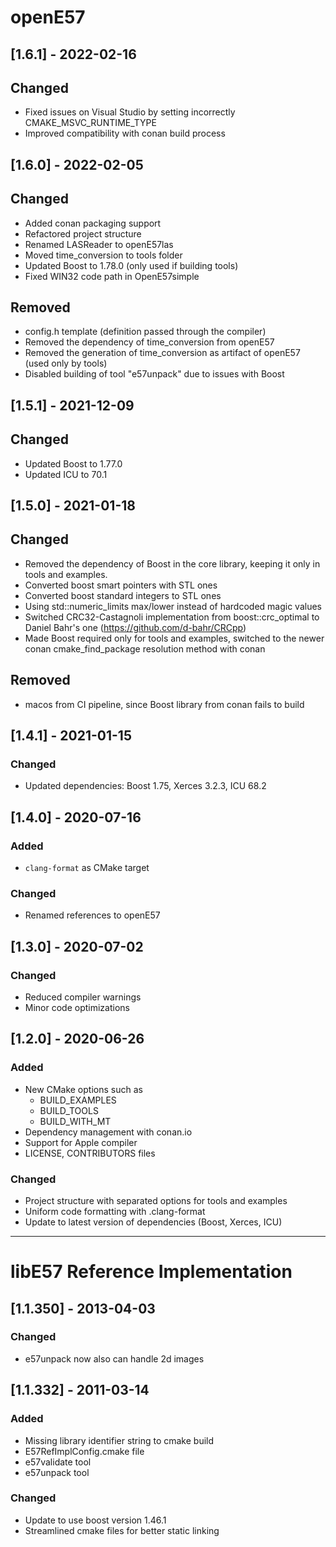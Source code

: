 # openE57

## [1.6.1] - 2022-02-16

## Changed
- Fixed issues on Visual Studio by setting incorrectly CMAKE_MSVC_RUNTIME_TYPE
- Improved compatibility with conan build process

## [1.6.0] - 2022-02-05

## Changed
- Added conan packaging support
- Refactored project structure
- Renamed LASReader to openE57las
- Moved time_conversion to tools folder
- Updated Boost to 1.78.0 (only used if building tools)
- Fixed WIN32 code path in OpenE57simple

## Removed
- config.h template (definition passed through the compiler)
- Removed the dependency of time_conversion from openE57
- Removed the generation of time_conversion as artifact of openE57 (used only by tools)
- Disabled building of tool "e57unpack" due to issues with Boost

## [1.5.1] - 2021-12-09

## Changed
- Updated Boost to 1.77.0
- Updated ICU to 70.1

## [1.5.0] - 2021-01-18

## Changed
- Removed the dependency of Boost in the core library, keeping it only in tools and examples.
- Converted boost smart pointers with STL ones
- Converted boost standard integers to STL ones
- Using std::numeric_limits max/lower instead of hardcoded magic values
- Switched CRC32-Castagnoli implementation from boost::crc_optimal to Daniel Bahr's one (https://github.com/d-bahr/CRCpp)
- Made Boost required only for tools and examples, switched to the newer conan cmake_find_package resolution method with conan

## Removed
- macos from CI pipeline, since Boost library from conan fails to build


## [1.4.1] - 2021-01-15

### Changed
- Updated dependencies: Boost 1.75, Xerces 3.2.3, ICU 68.2
  

## [1.4.0] - 2020-07-16
### Added
- `clang-format` as CMake target

### Changed
- Renamed references to openE57
  

## [1.3.0] - 2020-07-02
### Changed
- Reduced compiler warnings
- Minor code optimizations


## [1.2.0] - 2020-06-26
### Added
- New CMake options such as
  - BUILD_EXAMPLES
  - BUILD_TOOLS
  - BUILD_WITH_MT
- Dependency management with conan.io
- Support for Apple compiler
- LICENSE, CONTRIBUTORS files

### Changed
- Project structure with separated options for tools and examples
- Uniform code formatting with .clang-format
- Update to latest version of dependencies (Boost, Xerces, ICU)

------------

# libE57 Reference Implementation

## [1.1.350] - 2013-04-03
### Changed
- e57unpack now also can handle 2d images


## [1.1.332] - 2011-03-14
### Added
- Missing library identifier string to cmake build
- E57RefImplConfig.cmake file
- e57validate tool
- e57unpack tool

### Changed
- Update to use boost version 1.46.1
- Streamlined cmake files for better static linking
    

